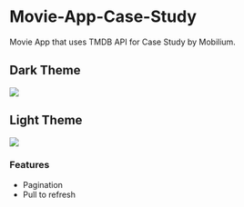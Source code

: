 # Movie-App-Case-Study
 Movie App that uses TMDB API for Case Study by Mobilium.
## Dark Theme
<img src="https://github.com/cagataybalikci/Movie-App-Case-Study/blob/main/ScreenShots:Gifs/animated.gif" />

## Light Theme
<img src="https://github.com/cagataybalikci/Movie-App-Case-Study/blob/main/ScreenShots:Gifs/light_theme.gif" />


### Features
* Pagination
* Pull to refresh

